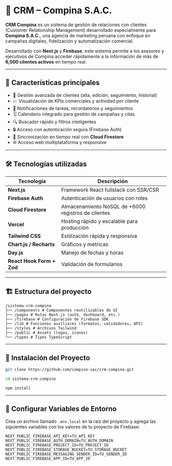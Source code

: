 # 🧠 CRM – Compina S.A.C.

**CRM Compina** es un sistema de gestión de relaciones con clientes (Customer Relationship Management) desarrollado especialmente para **Compina S.A.C.**, una agencia de marketing peruana con enfoque en campañas digitales, fidelización y automatización comercial.

Desarrollado con **Next.js** y **Firebase**, este sistema permite a los asesores y ejecutivos de Compina acceder rápidamente a la información de más de **6,000 clientes activos** en tiempo real.

---

## 🚀 Características principales

- 👤 Gestión avanzada de clientes (alta, edición, seguimiento, historial)
- 📈 Visualización de KPIs comerciales y actividad por cliente
- 🔔 Notificaciones de tareas, recordatorios y seguimientos
- 🗓️ Calendario integrado para gestión de campañas y citas
- 🔍 Buscador rápido y filtros inteligentes
- 🔒 Acceso con autenticación segura (Firebase Auth)
- 🔄 Sincronización en tiempo real con **Cloud Firestore**
- 🌐 Acceso web multiplataforma y responsive

---

## 🛠️ Tecnologías utilizadas

| Tecnología | Descripción |
|------------|-------------|
| **Next.js** | Framework React fullstack con SSR/CSR |
| **Firebase Auth** | Autenticación de usuarios con roles |
| **Cloud Firestore** | Almacenamiento NoSQL de +6000 registros de clientes |
| **Vercel** | Hosting rápido y escalable para producción |
| **Tailwind CSS** | Estilización rápida y responsiva |
| **Chart.js / Recharts** | Gráficos y métricas |
| **Day.js** | Manejo de fechas y horas |
| **React Hook Form + Zod** | Validación de formularios |

---

## 🏗️ Estructura del proyecto

```
/sistema-crm-compina
├── /components # Componentes reutilizables de UI
├── /pages # Rutas Next.js (auth, dashboard, etc.)
├── /firebase # Configuración de Firebase SDK
├── /lib # Funciones auxiliares (formatos, validadores, API)
├── /styles # Archivos Tailwind
├── /public # Assets (logos, íconos)
└── /types # Tipos TypeScript
```

---

## 🔧 Instalación del Proyecto

```bash
git clone https://github.com/compina-sac/crm-compina.git
```

```bash
cd sistema-crm-compina
```

```bash
npm install
```

---

## 🔧 Configurar Variables de Entorno

Crea un archivo llamado `.env.local` en la raíz del proyecto y agrega las siguientes variables con los valores de tu proyecto de Firebase:

```env
NEXT_PUBLIC_FIREBASE_API_KEY=TU_API_KEY
NEXT_PUBLIC_FIREBASE_AUTH_DOMAIN=TU_AUTH_DOMAIN
NEXT_PUBLIC_FIREBASE_PROJECT_ID=TU_PROJECT_ID
NEXT_PUBLIC_FIREBASE_STORAGE_BUCKET=TU_STORAGE_BUCKET
NEXT_PUBLIC_FIREBASE_MESSAGING_SENDER_ID=TU_SENDER_ID
NEXT_PUBLIC_FIREBASE_APP_ID=TU_APP_ID
```